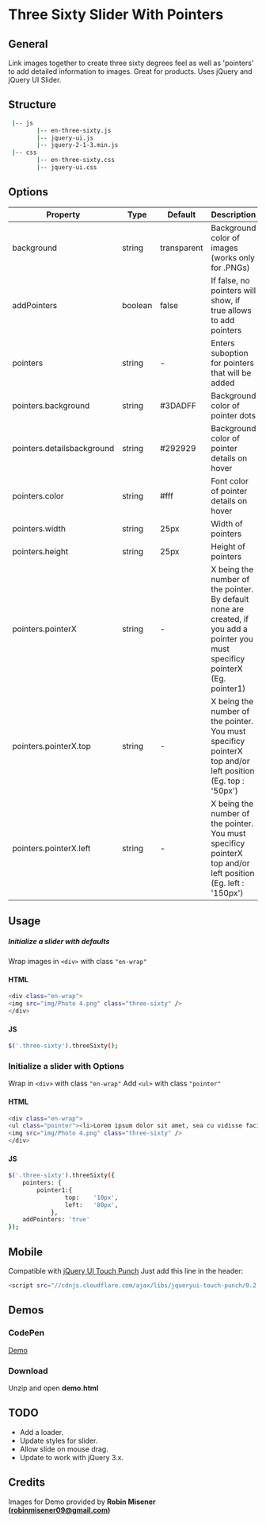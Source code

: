 # Three Sixty Slider With Pointers #

## General ##
Link images together to create three sixty degrees feel as well as 'pointers' to add detailed information to images. Great for products. Uses jQuery and jQuery UI Slider.

## Structure ##

```sh
 |-- js
        |-- en-three-sixty.js
        |-- jquery-ui.js
        |-- jquery-2-1-3.min.js
 |-- css
        |-- en-three-sixty.css
        |-- jquery-ui.css
```

## Options ##

| Property      | Type          | Default       | Description   |
| ------------- | ------------- | ------------- |-------------- |
| background    | string        | transparent   | Background color of images (works only for .PNGs)  |
| addPointers   | boolean       | false         | If false, no pointers will show, if true allows to add pointers |
| pointers       | string       | -         | Enters suboption for pointers that will be added |
| pointers.background       | string       | #3DADFF         | Background color of pointer dots |
| pointers.detailsbackground       | string       | #292929         | Background color of pointer details on hover |
| pointers.color       | string       | #fff         | Font color of pointer details on hover |
| pointers.width       | string       | 25px        |  Width of pointers |
| pointers.height       | string       | 25px        | Height of pointers |
| pointers.pointerX       | string       | -         | X being the number of the pointer. By default none are created, if you add a pointer you must specificy pointerX (Eg. pointer1) |
| pointers.pointerX.top       | string       | -         | X being the number of the pointer. You must specificy pointerX top and/or left position (Eg. top : '50px') |
| pointers.pointerX.left       | string       | -         | X being the number of the pointer. You must specificy pointerX top and/or left position (Eg. left : '150px') |

## Usage ##

##### Initialize a slider with defaults #####

Wrap images in `<div>` with class `"en-wrap"`

#### HTML ####
```sh
<div class="en-wrap">
<img src="img/Photo 4.png" class="three-sixty" />
</div>
```

#### JS ####

```sh
$('.three-sixty').threeSixty();
```

### Initialize a slider with Options ###

Wrap in `<div>` with class `"en-wrap"`
Add `<ul>` with class `"pointer"`

#### HTML ####
```sh
<div class="en-wrap">
<ul class="pointer"><li>Lorem ipsum dolor sit amet, sea cu vidisse facilis maluisset.</li></ul>
<img src="img/Photo 4.png" class="three-sixty" />
</div>
```

#### JS ####

```sh
$('.three-sixty').threeSixty({
	pointers: {
		pointer1:{
				top:	'10px',
				left:	'80px',
			},
	addPointers: 'true'
});
```

## Mobile ##
Compatible with [jQuery UI Touch Punch](http://touchpunch.furf.com/)
Just add this line in the header:
```sh
<script src="//cdnjs.cloudflare.com/ajax/libs/jqueryui-touch-punch/0.2.3/jquery.ui.touch-punch.min.js"></script>
```

## Demos ##

### CodePen ### 
[Demo](https://codepen.io/platinumjay/pen/zevEmX)

### Download ###
Unzip and open **demo.html**


## TODO ##
- Add a loader.
- Update styles for slider.
- Allow slide on mouse drag.
- Update to work with jQuery 3.x.

## Credits

Images for Demo provided by **Robin Misener (robinmisener09@gmail.com)**
